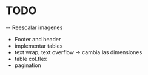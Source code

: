 #  TODO
-- Reescalar imagenes
- Footer and header
- implementar tables
- text wrap, text overflow -> cambia las dimensiones
- table col.flex
- pagination
